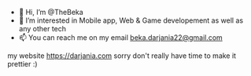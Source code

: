 - 👋 Hi, I’m @TheBeka
- 👀 I’m interested in Mobile app, Web & Game developement as well as any other tech
- 📫 You can reach me on my email beka.darjania22@gmail.com


my website https://darjania.com 
sorry don't really have time to make it prettier :)

